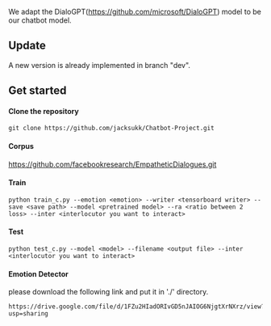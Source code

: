 We adapt the DialoGPT(https://github.com/microsoft/DialoGPT) model to be our chatbot model.
## Update
A new version is already implemented in branch "dev".
## Get started
#### Clone the repository
```
git clone https://github.com/jacksukk/Chatbot-Project.git
```
#### Corpus
https://github.com/facebookresearch/EmpatheticDialogues.git

#### Train
```
python train_c.py --emotion <emotion> --writer <tensorboard writer> --save <save path> --model <pretrained model> --ra <ratio between 2 loss> --inter <interlocutor you want to interact>
```

#### Test
```
python test_c.py --model <model> --filename <output file> --inter <interlocutor you want to interact>
```

#### Emotion Detector
please download the following link and put it in './' directory.
```
https://drive.google.com/file/d/1FZu2HIadORIvGD5nJAIOG6NjgtXrNXrz/view?usp=sharing
```
